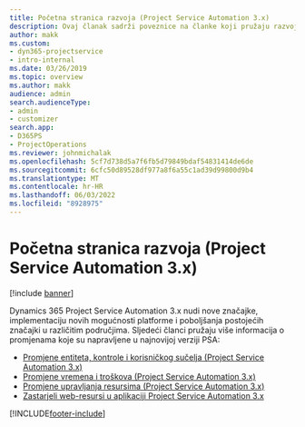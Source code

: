 ```yaml
---
title: Početna stranica razvoja (Project Service Automation 3.x)
description: Ovaj članak sadrži poveznice na članke koji pružaju razvojne informacije za Dynamics 365 Project Service Automation (PSA) verziju 3.x.
author: makk
ms.custom:
- dyn365-projectservice
- intro-internal
ms.date: 03/26/2019
ms.topic: overview
ms.author: makk
audience: admin
search.audienceType:
- admin
- customizer
search.app:
- D365PS
- ProjectOperations
ms.reviewer: johnmichalak
ms.openlocfilehash: 5cf7d738d5a7f6fb5d79849bdaf54831414de6de
ms.sourcegitcommit: 6cfc50d89528df977a8f6a55c1ad39d99800d9b4
ms.translationtype: MT
ms.contentlocale: hr-HR
ms.lasthandoff: 06/03/2022
ms.locfileid: "8928975"
---
```

# <a name="development-home-page-project-service-automation-3x"></a>Početna stranica razvoja (Project Service Automation 3.x)

[!include [banner](../../includes/psa-now-project-operations.md)]

Dynamics 365 Project Service Automation 3.x nudi nove značajke, implementaciju novih mogućnosti platforme i poboljšanja postojećih značajki u različitim područjima. Sljedeći članci pružaju više informacija o promjenama koje su napravljene u najnovijoj verziji PSA:

- [Promjene entiteta, kontrole i korisničkog sučelja (Project Service Automation 3.x)](../developer-guides/entity-changes-v3.x.md)
- [Promjene vremena i troškova (Project Service Automation 3.x)](../developer-guides/time-expense-changes-v3.x.md)
- [Promjene upravljanja resursima (Project Service Automation 3.x)](../developer-guides/resource-management-changes-v3.x.md)
- [Zastarjeli web-resursi u aplikaciji Project Service Automation 3.x](../developer-guides/web-resources-deprecated-v3.x.md)


[!INCLUDE[footer-include](../../includes/footer-banner.md)]
